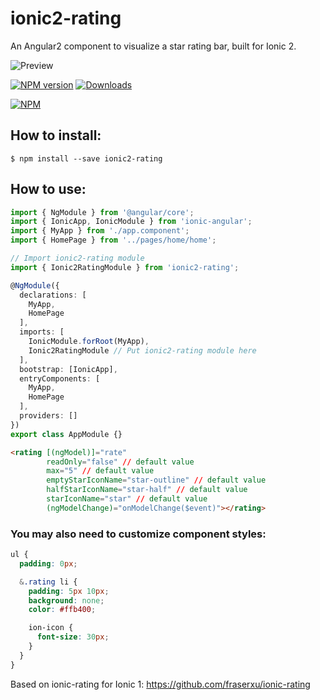 ionic2-rating
=============

An Angular2 component to visualize a star rating bar, built for Ionic 2.

![Preview][preview-image]

[![NPM version][npm-image]][npm-url] [![Downloads][downloads-image]][downloads-url]

[![NPM][nodei-image]][nodei-url]

## How to install:

```
$ npm install --save ionic2-rating
```

## How to use:

```typescript
import { NgModule } from '@angular/core';
import { IonicApp, IonicModule } from 'ionic-angular';
import { MyApp } from './app.component';
import { HomePage } from '../pages/home/home';

// Import ionic2-rating module
import { Ionic2RatingModule } from 'ionic2-rating';

@NgModule({
  declarations: [
    MyApp,
    HomePage
  ],
  imports: [
    IonicModule.forRoot(MyApp),
    Ionic2RatingModule // Put ionic2-rating module here
  ],
  bootstrap: [IonicApp],
  entryComponents: [
    MyApp,
    HomePage
  ],
  providers: []
})
export class AppModule {}
```



```HTML
<rating [(ngModel)]="rate" 
        readOnly="false" // default value
        max="5" // default value
        emptyStarIconName="star-outline" // default value
        halfStarIconName="star-half" // default value
        starIconName="star" // default value
        (ngModelChange)="onModelChange($event)"></rating>
```

### You may also need to customize component styles:

```CSS
ul {
  padding: 0px;

  &.rating li {
    padding: 5px 10px;
    background: none;
    color: #ffb400;

    ion-icon {
      font-size: 30px;
    }
  }
}
```

Based on ionic-rating for Ionic 1: https://github.com/fraserxu/ionic-rating

[preview-image]: https://github.com/andrucz/ionic2-rating/blob/master/preview.gif
[npm-url]: https://www.npmjs.com/package/ionic2-rating
[npm-image]: https://img.shields.io/npm/v/ionic2-rating.svg
[nodei-image]: https://nodei.co/npm/ionic2-rating.png?downloads=true&downloadRank=true&stars=true
[nodei-url]: https://www.npmjs.com/package/ionic2-rating
[downloads-image]: https://img.shields.io/npm/dm/ionic2-rating.svg
[downloads-url]: http://badge.fury.io/js/ionic2-rating

